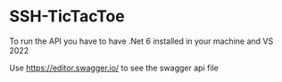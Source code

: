 # SSH-TicTacToe

To run the API you have to have .Net 6 installed in your machine and VS 2022

Use https://editor.swagger.io/ to see the swagger api file
